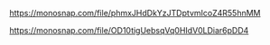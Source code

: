 https://monosnap.com/file/phmxJHdDkYzJTDptvmIcoZ4R55hnMM

https://monosnap.com/file/OD10tigUebsqVq0HIdV0LDiar6pDD4
